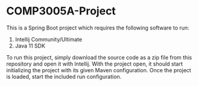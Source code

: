 # COMP3005A-Project
This is a Spring Boot project which requires the following software to run:
1. Intellij Community/Ultimate
2. Java 11 SDK

To run this project, simply download the source code as a zip file from this repository and open it with Intellij.
With the project open, it should start initializing the project with its given Maven configuration.
Once the project is loaded, start the included run configuration.
